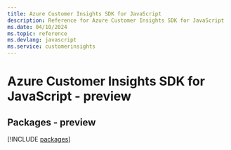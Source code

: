 ```yaml
---
title: Azure Customer Insights SDK for JavaScript
description: Reference for Azure Customer Insights SDK for JavaScript
ms.date: 04/10/2024
ms.topic: reference
ms.devlang: javascript
ms.service: customerinsights
---
```

# Azure Customer Insights SDK for JavaScript - preview
## Packages - preview
[!INCLUDE [packages](customer-insights-index.md)]